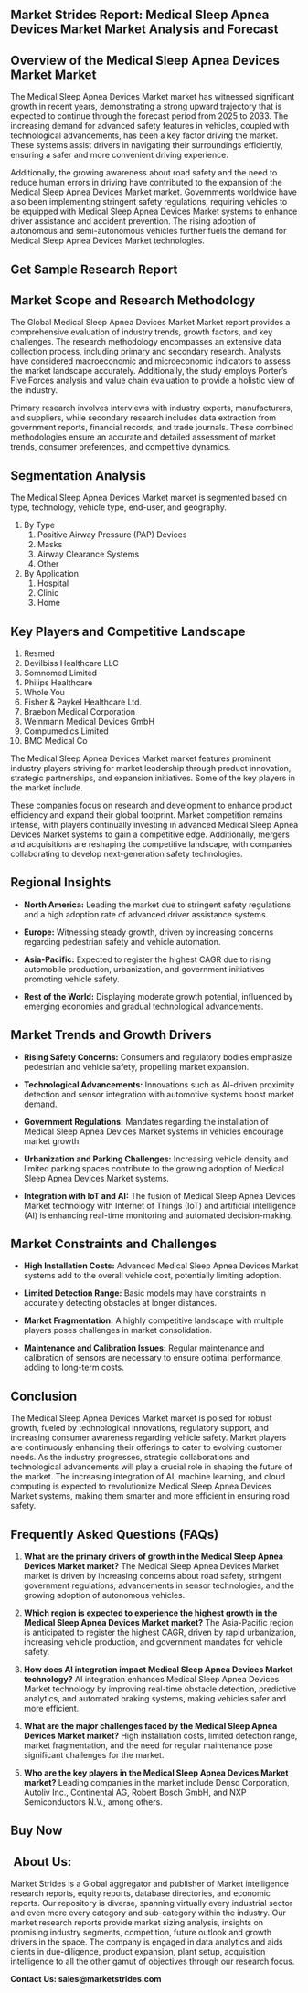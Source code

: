 <h2>Market Strides Report: Medical Sleep Apnea Devices Market Market Analysis and Forecast</h2>
<h2>Overview of the Medical Sleep Apnea Devices Market Market</h2>
<p>The <a>Medical Sleep Apnea Devices Market</a> market has witnessed significant growth in recent years, demonstrating a strong upward trajectory that is expected to continue through the forecast period from 2025 to 2033. The increasing demand for advanced safety features in vehicles, coupled with technological advancements, has been a key factor driving the market. These systems assist drivers in navigating their surroundings efficiently, ensuring a safer and more convenient driving experience.</p>
<p>Additionally, the growing awareness about road safety and the need to reduce human errors in driving have contributed to the expansion of the Medical Sleep Apnea Devices Market market. Governments worldwide have also been implementing stringent safety regulations, requiring vehicles to be equipped with Medical Sleep Apnea Devices Market systems to enhance driver assistance and accident prevention. The rising adoption of autonomous and semi-autonomous vehicles further fuels the demand for Medical Sleep Apnea Devices Market technologies.</p>
<h2><strong><a>Get Sample Research Report</a></strong></h2>
<h2>Market Scope and Research Methodology</h2>
<p>The Global Medical Sleep Apnea Devices Market Market report provides a comprehensive evaluation of industry trends, growth factors, and key challenges. The research methodology encompasses an extensive data collection process, including primary and secondary research. Analysts have considered macroeconomic and microeconomic indicators to assess the market landscape accurately. Additionally, the study employs Porter&rsquo;s Five Forces analysis and value chain evaluation to provide a holistic view of the industry.</p>
<p>Primary research involves interviews with industry experts, manufacturers, and suppliers, while secondary research includes data extraction from government reports, financial records, and trade journals. These combined methodologies ensure an accurate and detailed assessment of market trends, consumer preferences, and competitive dynamics.</p>
<h2>Segmentation Analysis</h2>
<p>The Medical Sleep Apnea Devices Market market is segmented based on type, technology, vehicle type, end-user, and geography.</p>
<ol>
<li>By Type
<ol>
<li>Positive Airway Pressure (PAP) Devices</li>
<li>Masks</li>
<li>Airway Clearance Systems</li>
<li>Other</li>
</ol>
</li>
<li>By Application
<ol>
<li>Hospital</li>
<li>Clinic</li>
<li>Home</li>
</ol>
</li>
</ol>
<h2>Key Players and Competitive Landscape</h2>
<ol>
<li>Resmed</li>
<li>Devilbiss Healthcare LLC</li>
<li>Somnomed Limited</li>
<li>Philips Healthcare</li>
<li>Whole You</li>
<li>Fisher &amp; Paykel Healthcare Ltd.</li>
<li>Braebon Medical Corporation</li>
<li>Weinmann Medical Devices GmbH</li>
<li>Compumedics Limited</li>
<li>BMC Medical Co</li>
</ol>
<p>The Medical Sleep Apnea Devices Market market features prominent industry players striving for market leadership through product innovation, strategic partnerships, and expansion initiatives. Some of the key players in the market include.</p>
<p>These companies focus on research and development to enhance product efficiency and expand their global footprint. Market competition remains intense, with players continually investing in advanced Medical Sleep Apnea Devices Market systems to gain a competitive edge. Additionally, mergers and acquisitions are reshaping the competitive landscape, with companies collaborating to develop next-generation safety technologies.</p>
<h2>Regional Insights</h2>
<ul data-spread="">
<li>
<p><strong>North America:</strong> Leading the market due to stringent safety regulations and a high adoption rate of advanced driver assistance systems.</p>
</li>
<li>
<p><strong>Europe:</strong> Witnessing steady growth, driven by increasing concerns regarding pedestrian safety and vehicle automation.</p>
</li>
<li>
<p><strong>Asia-Pacific:</strong> Expected to register the highest CAGR due to rising automobile production, urbanization, and government initiatives promoting vehicle safety.</p>
</li>
<li>
<p><strong>Rest of the World:</strong> Displaying moderate growth potential, influenced by emerging economies and gradual technological advancements.</p>
</li>
</ul>
<h2>Market Trends and Growth Drivers</h2>
<ul data-spread="">
<li>
<p><strong>Rising Safety Concerns:</strong> Consumers and regulatory bodies emphasize pedestrian and vehicle safety, propelling market expansion.</p>
</li>
<li>
<p><strong>Technological Advancements:</strong> Innovations such as AI-driven proximity detection and sensor integration with automotive systems boost market demand.</p>
</li>
<li>
<p><strong>Government Regulations:</strong> Mandates regarding the installation of Medical Sleep Apnea Devices Market systems in vehicles encourage market growth.</p>
</li>
<li>
<p><strong>Urbanization and Parking Challenges:</strong> Increasing vehicle density and limited parking spaces contribute to the growing adoption of Medical Sleep Apnea Devices Market systems.</p>
</li>
<li>
<p><strong>Integration with IoT and AI:</strong> The fusion of Medical Sleep Apnea Devices Market technology with Internet of Things (IoT) and artificial intelligence (AI) is enhancing real-time monitoring and automated decision-making.</p>
</li>
</ul>
<h2>Market Constraints and Challenges</h2>
<ul data-spread="">
<li>
<p><strong>High Installation Costs:</strong> Advanced Medical Sleep Apnea Devices Market systems add to the overall vehicle cost, potentially limiting adoption.</p>
</li>
<li>
<p><strong>Limited Detection Range:</strong> Basic models may have constraints in accurately detecting obstacles at longer distances.</p>
</li>
<li>
<p><strong>Market Fragmentation:</strong> A highly competitive landscape with multiple players poses challenges in market consolidation.</p>
</li>
<li>
<p><strong>Maintenance and Calibration Issues:</strong> Regular maintenance and calibration of sensors are necessary to ensure optimal performance, adding to long-term costs.</p>
</li>
</ul>
<h2>Conclusion</h2>
<p>The Medical Sleep Apnea Devices Market market is poised for robust growth, fueled by technological innovations, regulatory support, and increasing consumer awareness regarding vehicle safety. Market players are continuously enhancing their offerings to cater to evolving customer needs. As the industry progresses, strategic collaborations and technological advancements will play a crucial role in shaping the future of the market. The increasing integration of AI, machine learning, and cloud computing is expected to revolutionize Medical Sleep Apnea Devices Market systems, making them smarter and more efficient in ensuring road safety.</p>
<h2>Frequently Asked Questions (FAQs)</h2>
<ol start="" data-spread="">
<li>
<p><strong>What are the primary drivers of growth in the Medical Sleep Apnea Devices Market market?</strong> The Medical Sleep Apnea Devices Market market is driven by increasing concerns about road safety, stringent government regulations, advancements in sensor technologies, and the growing adoption of autonomous vehicles.</p>
</li>
<li>
<p><strong>Which region is expected to experience the highest growth in the Medical Sleep Apnea Devices Market market?</strong> The Asia-Pacific region is anticipated to register the highest CAGR, driven by rapid urbanization, increasing vehicle production, and government mandates for vehicle safety.</p>
</li>
<li>
<p><strong>How does AI integration impact Medical Sleep Apnea Devices Market technology?</strong> AI integration enhances Medical Sleep Apnea Devices Market technology by improving real-time obstacle detection, predictive analytics, and automated braking systems, making vehicles safer and more efficient.</p>
</li>
<li>
<p><strong>What are the major challenges faced by the Medical Sleep Apnea Devices Market market?</strong> High installation costs, limited detection range, market fragmentation, and the need for regular maintenance pose significant challenges for the market.</p>
</li>
<li>
<p><strong>Who are the key players in the Medical Sleep Apnea Devices Market market?</strong> Leading companies in the market include Denso Corporation, Autoliv Inc., Continental AG, Robert Bosch GmbH, and NXP Semiconductors N.V., among others.</p>
</li>
</ol>
<h2><strong><a>Buy Now</a></strong></h2>
<h2>&nbsp;About Us:</h2>
<p><a>Market Strides</a>&nbsp;is a Global aggregator and publisher of Market intelligence research reports, equity reports, database directories, and economic reports. Our repository is diverse, spanning virtually every industrial sector and even more every category and sub-category within the industry. Our market research reports provide market sizing analysis, insights on promising industry segments, competition, future outlook and growth drivers in the space. The company is engaged in data analytics and aids clients in due-diligence, product expansion, plant setup, acquisition intelligence to all the other gamut of objectives through our research focus.</p>
<p><strong> Contact Us:&nbsp;<a>sales@marketstrides.com</a></strong></p>

